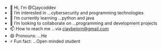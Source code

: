- 👋 Hi, I’m @Cjaycoddev
- 👀 I’m interested in ...cybersecurity and programming technologies
- 🌱 I’m currently learning ...python and java
- 💞️ I’m looking to collaborate on ...programming and development projects
- 📫 How to reach me ...via cjaybejorn@gmail.com
- 😄 Pronouns: ...He
- ⚡ Fun fact: ...Open minded student 

<!---
Cjaycoddev/Cjaycoddev is a ✨ special ✨ repository because its `README.md` (this file) appears on your GitHub profile.
You can click the Preview link to take a look at your changes.
--->
